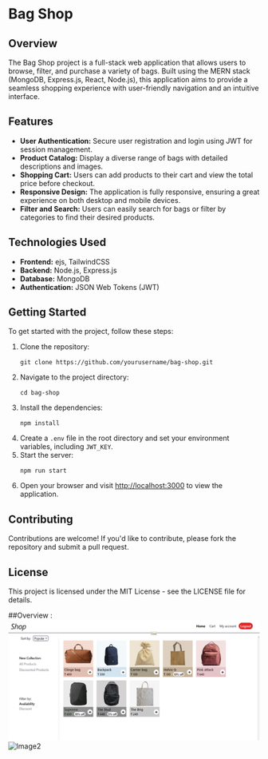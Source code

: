 <h1>Bag Shop</h1>

<h2>Overview</h2>
<p>The Bag Shop project is a full-stack web application that allows users to browse, filter, and purchase a variety of bags. Built using the MERN stack (MongoDB, Express.js, React, Node.js), this application aims to provide a seamless shopping experience with user-friendly navigation and an intuitive interface.</p>

<h2>Features</h2>
<ul>
    <li><strong>User Authentication:</strong> Secure user registration and login using JWT for session management.</li>
    <li><strong>Product Catalog:</strong> Display a diverse range of bags with detailed descriptions and images.</li>
    <li><strong>Shopping Cart:</strong> Users can add products to their cart and view the total price before checkout.</li>
    <li><strong>Responsive Design:</strong> The application is fully responsive, ensuring a great experience on both desktop and mobile devices.</li>
    <li><strong>Filter and Search:</strong> Users can easily search for bags or filter by categories to find their desired products.</li>
</ul>

<h2>Technologies Used</h2>
<ul>
    <li><strong>Frontend:</strong> ejs, TailwindCSS</li>
    <li><strong>Backend:</strong> Node.js, Express.js</li>
    <li><strong>Database:</strong> MongoDB</li>
    <li><strong>Authentication:</strong> JSON Web Tokens (JWT)</li>
</ul>

<h2>Getting Started</h2>
<p>To get started with the project, follow these steps:</p>
<ol>
    <li>Clone the repository:
        <pre><code>git clone https://github.com/yourusername/bag-shop.git</code></pre>
    </li>
    <li>Navigate to the project directory:
        <pre><code>cd bag-shop</code></pre>
    </li>
    <li>Install the dependencies:
        <pre><code>npm install</code></pre>
    </li>
    <li>Create a <code>.env</code> file in the root directory and set your environment variables, including <code>JWT_KEY</code>.</li>
    <li>Start the server:
        <pre><code>npm run start</code></pre>
    </li>
    <li>Open your browser and visit <a href="http://localhost:3000">http://localhost:3000</a> to view the application.</li>
</ol>

<h2>Contributing</h2>
<p>Contributions are welcome! If you'd like to contribute, please fork the repository and submit a pull request.</p>

<h2>License</h2>
<p>This project is licensed under the MIT License - see the LICENSE file for details.</p>

##Overview : 
![Image1](./public/pageImages/diskai-pic.png)
![Image2](./public/pageImages/Screenshot2024-10-14132315.png)
